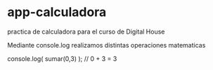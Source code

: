 # app-calculadora
practica de calculadora para el curso de Digital House

Mediante console.log realizamos distintas operaciones matematicas

console.log( sumar(0,3) ); // 0 + 3 = 3
